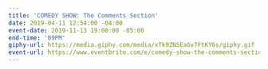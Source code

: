 ```yaml
---
title: 'COMEDY SHOW: The Comments Section'
date: 2019-04-11 12:54:00 -04:00
event-date: 2019-11-13 19:00:00 -05:00
end-time: '09PM'
giphy-url: https://media.giphy.com/media/xTk9ZNSEaGv7FtKY6s/giphy.gif
event-url: https://www.eventbrite.com/e/comedy-show-the-comments-section-tickets-78190454755
---
```


